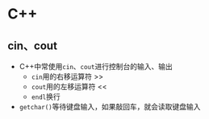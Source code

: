 # C++

## cin、cout

+ C++中常使用`cin`、`cout`进行控制台的输入、输出
    + `cin`用的右移运算符 >>
    + `cout`用的左移运算符 <<
    + `endl`换行 
+ `getchar()`等待键盘输入，如果敲回车，就会读取键盘输入



